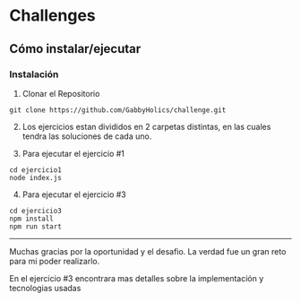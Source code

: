 # Challenges 

## Cómo instalar/ejecutar



### Instalación

1. Clonar el Repositorio

```
git clone https://github.com/GabbyHolics/challenge.git
```

2. Los ejercicios estan divididos en 2 carpetas distintas, en las cuales tendra las soluciones de cada uno.


3. Para ejecutar el ejercicio #1 
```
cd ejercicio1
node index.js
```


4. Para ejecutar el ejercicio #3
```
cd ejercicio3
npm install
npm run start
```
<hr>

Muchas gracias por la oportunidad y el desafio. La verdad fue un gran reto para mi poder realizarlo. 

En el ejercicio #3 encontrara mas detalles sobre la implementación y tecnologias usadas